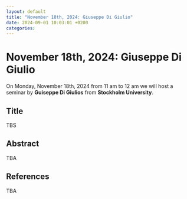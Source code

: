 ```yaml
---
layout: default
title: "November 18th, 2024: Giuseppe Di Giulio"
date: 2024-09-01 10:03:01 +0200
categories:
---
```


# November 18th, 2024: Giuseppe Di Giulio

On Monday, November 18th, 2024 from 11 am to 12 am we will host a seminar by **Guiseppe Di Giulios** from **Stockholm University**. 

## Title

TBS


## Abstract 


TBA


## References

TBA



